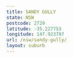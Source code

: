 ```yaml
---
title: SANDY GULLY
state: NSW
postcode: 2729
latitude: -35.227753
longitude: 147.923797
url: /nsw/sandy-gully/
layout: suburb
---
```

